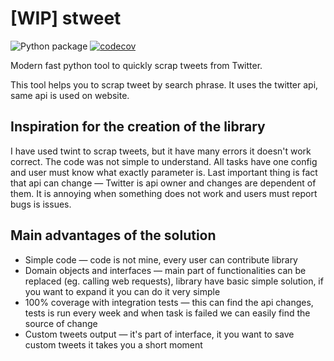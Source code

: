 # [WIP] stweet

![Python package](https://github.com/markowanga/stweet/workflows/Python%20package/badge.svg?branch=master)
[![codecov](https://codecov.io/gh/markowanga/stweet/branch/master/graph/badge.svg?token=1PV6VC8HRF)](https://codecov.io/gh/markowanga/stweet)


Modern fast python tool to quickly scrap tweets from Twitter.

This tool helps you to scrap tweet by search phrase. It uses the twitter api, same api is used on website.

## Inspiration for the creation of the library
I have used twint to scrap tweets, but it have many errors it doesn't work correct. 
The code was not simple to understand. All tasks have one config and user must know what exactly parameter is.
Last important thing is fact that api can change — Twitter is api owner and changes are dependent of them. 
It is annoying when something does not work and users must report bugs is issues.

## Main advantages of the solution
 - Simple code — code is not mine, every user can contribute library
 - Domain objects and interfaces — main part of functionalities can be replaced (eg. calling web requests),
   library have basic simple solution, if you want to expand it you can do it very simple
 - 100% coverage with integration tests — this can find the api changes, 
   tests is run every week and when task is failed we can easily find the source of change
 - Custom tweets output — it's part of interface, it you want to save custom tweets it takes you a short moment

